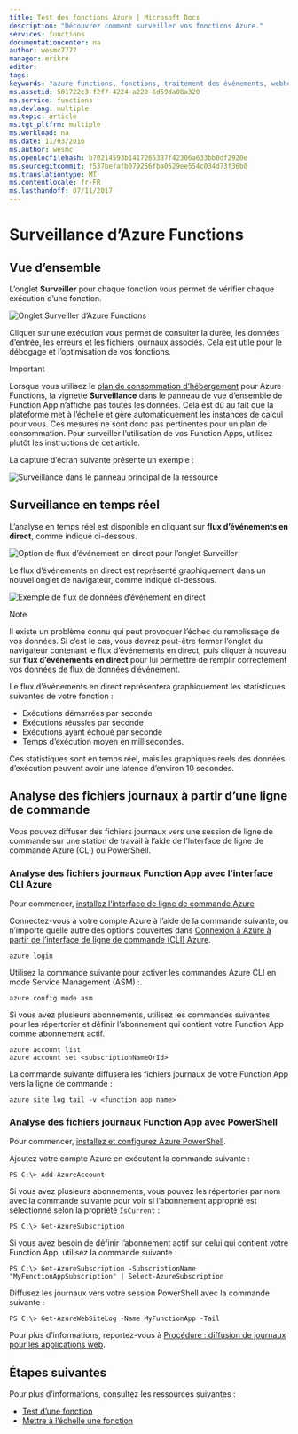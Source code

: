```yaml
---
title: Test des fonctions Azure | Microsoft Docs
description: "Découvrez comment surveiller vos fonctions Azure."
services: functions
documentationcenter: na
author: wesmc7777
manager: erikre
editor: 
tags: 
keywords: "azure functions, fonctions, traitement des événements, webhooks, calcul dynamique, architecture sans serveur"
ms.assetid: 501722c3-f2f7-4224-a220-6d59da08a320
ms.service: functions
ms.devlang: multiple
ms.topic: article
ms.tgt_pltfrm: multiple
ms.workload: na
ms.date: 11/03/2016
ms.author: wesmc
ms.openlocfilehash: b70214593b1417265387f42306a633bb0df2920e
ms.sourcegitcommit: f537befafb079256fba0529ee554c034d73f36b0
ms.translationtype: MT
ms.contentlocale: fr-FR
ms.lasthandoff: 07/11/2017
---
```

# <a name="monitoring-azure-functions"></a>Surveillance d’Azure Functions

## <a name="overview"></a>Vue d’ensemble 


L’onglet **Surveiller** pour chaque fonction vous permet de vérifier chaque exécution d’une fonction.

![Onglet Surveiller d’Azure Functions](./media/functions-monitoring/monitor-tab.png) 

Cliquer sur une exécution vous permet de consulter la durée, les données d’entrée, les erreurs et les fichiers journaux associés. Cela est utile pour le débogage et l’optimisation de vos fonctions.


> [!IMPORTANT]
> Lorsque vous utilisez le [plan de consommation d’hébergement](functions-overview.md#pricing) pour Azure Functions, la vignette **Surveillance** dans le panneau de vue d’ensemble de Function App n’affiche pas toutes les données. Cela est dû au fait que la plateforme met à l’échelle et gère automatiquement les instances de calcul pour vous. Ces mesures ne sont donc pas pertinentes pour un plan de consommation. Pour surveiller l’utilisation de vos Function Apps, utilisez plutôt les instructions de cet article.
> 
> La capture d’écran suivante présente un exemple :
> 
> ![Surveillance dans le panneau principal de la ressource](./media/functions-monitoring/app-service-overview-monitoring.png)



## <a name="real-time-monitoring"></a>Surveillance en temps réel

L’analyse en temps réel est disponible en cliquant sur **flux d’événements en direct**, comme indiqué ci-dessous. 

![Option de flux d’événement en direct pour l’onglet Surveiller](./media/functions-monitoring/monitor-tab-live-event-stream.png)

Le flux d’événements en direct est représenté graphiquement dans un nouvel onglet de navigateur, comme indiqué ci-dessous. 

![Exemple de flux de données d’événement en direct](./media/functions-monitoring/live-event-stream.png)


> [!NOTE]
> Il existe un problème connu qui peut provoquer l’échec du remplissage de vos données. Si c’est le cas, vous devrez peut-être fermer l’onglet du navigateur contenant le flux d’événements en direct, puis cliquer à nouveau sur **flux d’événements en direct** pour lui permettre de remplir correctement vos données de flux de données d’événement. 

Le flux d’événements en direct représentera graphiquement les statistiques suivantes de votre fonction :

* Exécutions démarrées par seconde
* Exécutions réussies par seconde
* Exécutions ayant échoué par seconde
* Temps d’exécution moyen en millisecondes.

Ces statistiques sont en temps réel, mais les graphiques réels des données d’exécution peuvent avoir une latence d’environ 10 secondes.






## <a name="monitoring-log-files-from-a-command-line"></a>Analyse des fichiers journaux à partir d’une ligne de commande


Vous pouvez diffuser des fichiers journaux vers une session de ligne de commande sur une station de travail à l’aide de l’Interface de ligne de commande Azure (CLI) ou PowerShell.

### <a name="monitoring-function-app-log-files-with-the-azure-cli"></a>Analyse des fichiers journaux Function App avec l’interface CLI Azure

Pour commencer, [installez l’interface de ligne de commande Azure](../cli-install-nodejs.md)

Connectez-vous à votre compte Azure à l’aide de la commande suivante, ou n’importe quelle autre des options couvertes dans [Connexion à Azure à partir de l’interface de ligne de commande (CLI) Azure](../xplat-cli-connect.md).

    azure login

Utilisez la commande suivante pour activer les commandes Azure CLI en mode Service Management (ASM) :.

    azure config mode asm

Si vous avez plusieurs abonnements, utilisez les commandes suivantes pour les répertorier et définir l’abonnement qui contient votre Function App comme abonnement actif.

    azure account list
    azure account set <subscriptionNameOrId>

La commande suivante diffusera les fichiers journaux de votre Function App vers la ligne de commande :

    azure site log tail -v <function app name>

### <a name="monitoring-function-app-log-files-with-powershell"></a>Analyse des fichiers journaux Function App avec PowerShell

Pour commencer, [installez et configurez Azure PowerShell](/powershell/azure/overview).

Ajoutez votre compte Azure en exécutant la commande suivante :

    PS C:\> Add-AzureAccount

Si vous avez plusieurs abonnements, vous pouvez les répertorier par nom avec la commande suivante pour voir si l’abonnement approprié est sélectionné selon la propriété `IsCurrent` :

    PS C:\> Get-AzureSubscription

Si vous avez besoin de définir l’abonnement actif sur celui qui contient votre Function App, utilisez la commande suivante :

    PS C:\> Get-AzureSubscription -SubscriptionName "MyFunctionAppSubscription" | Select-AzureSubscription

Diffusez les journaux vers votre session PowerShell avec la commande suivante :

    PS C:\> Get-AzureWebSiteLog -Name MyFunctionApp -Tail

Pour plus d’informations, reportez-vous à [Procédure : diffusion de journaux pour les applications web](../app-service-web/web-sites-enable-diagnostic-log.md#streamlogs). 

## <a name="next-steps"></a>Étapes suivantes
Pour plus d’informations, consultez les ressources suivantes :

* [Test d’une fonction](functions-test-a-function.md)
* [Mettre à l’échelle une fonction](functions-scale.md)

